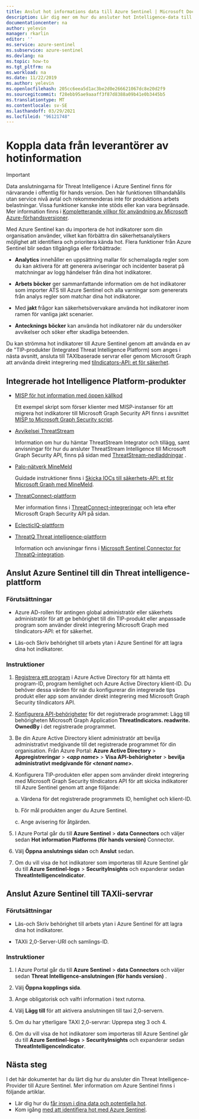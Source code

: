 ```yaml
---
title: Anslut hot informations data till Azure Sentinel | Microsoft Docs
description: Lär dig mer om hur du ansluter hot Intelligence-data till Azure Sentinel.
documentationcenter: na
author: yelevin
manager: rkarlin
editor: ''
ms.service: azure-sentinel
ms.subservice: azure-sentinel
ms.devlang: na
ms.topic: how-to
ms.tgt_pltfrm: na
ms.workload: na
ms.date: 11/22/2019
ms.author: yelevin
ms.openlocfilehash: 205cc6eea5d1ac3be2d0e266621067dc8e20d2f9
ms.sourcegitcommit: f28ebb95ae9aaaff3f87d8388a09b41e0b3445b5
ms.translationtype: MT
ms.contentlocale: sv-SE
ms.lasthandoff: 03/29/2021
ms.locfileid: "96121748"
---
```

# <a name="connect-data-from-threat-intelligence-providers"></a>Koppla data från leverantörer av hotinformation

> [!IMPORTANT]
> Data anslutningarna för Threat Intelligence i Azure Sentinel finns för närvarande i offentlig för hands version.
> Den här funktionen tillhandahålls utan service nivå avtal och rekommenderas inte för produktions arbets belastningar. Vissa funktioner kanske inte stöds eller kan vara begränsade. Mer information finns i [Kompletterande villkor för användning av Microsoft Azure-förhandsversioner](https://azure.microsoft.com/support/legal/preview-supplemental-terms/).

Med Azure Sentinel kan du importera de hot indikatorer som din organisation använder, vilket kan förbättra din säkerhetsanalytikers möjlighet att identifiera och prioritera kända hot. Flera funktioner från Azure Sentinel blir sedan tillgängliga eller förbättrade:

- **Analytics** innehåller en uppsättning mallar för schemalagda regler som du kan aktivera för att generera aviseringar och incidenter baserat på matchningar av logg händelser från dina hot indikatorer.

- **Arbets böcker** ger sammanfattande information om de hot indikatorer som importer ATS till Azure Sentinel och alla varningar som genererats från analys regler som matchar dina hot indikatorer.

- Med **jakt** frågor kan säkerhetsövervakare använda hot indikatorer inom ramen för vanliga jakt scenarier.

- **Antecknings böcker** kan använda hot indikatorer när du undersöker avvikelser och söker efter skadliga beteenden.

Du kan strömma hot indikatorer till Azure Sentinel genom att använda en av de "TIP-produkter (Integrated Threat Intelligence Platform) som anges i nästa avsnitt, ansluta till TAXIbaserade servrar eller genom Microsoft Graph att använda direkt integrering med [tiIndicators-API: et för säkerhet](/graph/api/resources/tiindicator).

## <a name="integrated-threat-intelligence-platform-products"></a>Integrerade hot Intelligence Platform-produkter

- [MISP för hot information med öppen källkod](https://www.misp-project.org/)
    
    Ett exempel skript som förser klienter med MISP-instanser för att migrera hot indikatorer till Microsoft Graph Security API finns i avsnittet [MISP to Microsoft Graph Security script](https://github.com/microsoftgraph/security-api-solutions/tree/master/Samples/MISP).

- [Avvikelsei ThreatStream](https://www.anomali.com/products/threatstream)

    Information om hur du hämtar ThreatStream Integrator och tillägg, samt anvisningar för hur du ansluter ThreatStream Intelligence till Microsoft Graph Security API, finns på sidan med [ThreatStream-nedladdningar](https://ui.threatstream.com/downloads) .

- [Palo-nätverk MineMeld](https://www.paloaltonetworks.com/products/secure-the-network/subscriptions/minemeld)
    
    Guidade instruktioner finns i [Skicka IOCs till säkerhets-API: et för Microsoft Graph med MineMeld](https://live.paloaltonetworks.com/t5/MineMeld-Articles/Sending-IOCs-to-the-Microsoft-Graph-Security-API-using-MineMeld/ta-p/258540).

- [ThreatConnect-plattform](https://threatconnect.com/solution/)

    Mer information finns i [ThreatConnect-integreringar](https://threatconnect.com/integrations/) och leta efter Microsoft Graph Security API på sidan.

- [EclecticIQ-plattform](https://www.eclecticiq.com/solutions)

- [ThreatQ Threat intelligence-plattform](https://www.threatq.com/)

    Information och anvisningar finns i [Microsoft Sentinel Connector for ThreatQ-integration](https://appsource.microsoft.com/product/web-apps/threatquotientinc1595345895602.microsoft-sentinel-connector-threatq?src=health&tab=Overview).

## <a name="connect-azure-sentinel-to-your-threat-intelligence-platform"></a>Anslut Azure Sentinel till din Threat intelligence-plattform

### <a name="prerequisites"></a>Förutsättningar  

- Azure AD-rollen för antingen global administratör eller säkerhets administratör för att ge behörighet till din TIP-produkt eller anpassade program som använder direkt integrering Microsoft Graph med tiIndicators-API: et för säkerhet.

- Läs-och Skriv behörighet till arbets ytan i Azure Sentinel för att lagra dina hot indikatorer.

### <a name="instructions"></a>Instruktioner

1. [Registrera ett program](/graph/auth-v2-service#1-register-your-app) i Azure Active Directory för att hämta ett program-ID, program hemlighet och Azure Active Directory klient-ID. Du behöver dessa värden för när du konfigurerar din integrerade tips produkt eller app som använder direkt integrering med Microsoft Graph Security tiIndicators API.

2. [Konfigurera API-behörigheter](/graph/auth-v2-service#2-configure-permissions-for-microsoft-graph) för det registrerade programmet: Lägg till behörigheten Microsoft Graph Application **ThreatIndicators. readwrite. OwnedBy** i det registrerade programmet.

3. Be din Azure Active Directory klient administratör att bevilja administrativt medgivande till det registrerade programmet för din organisation. Från Azure Portal: **Azure Active Directory**  >  **Appregistreringar**  >  **\<_app name_>**  >  **Visa API-behörigheter**  >  **bevilja administrativt medgivande för \<_tenant name_>**.

4. Konfigurera TIP-produkten eller appen som använder direkt integrering med Microsoft Graph Security tiIndicators API för att skicka indikatorer till Azure Sentinel genom att ange följande:
    
    a. Värdena för det registrerade programmets ID, hemlighet och klient-ID.
    
    b. För mål produkten anger du Azure Sentinel.
    
    c. Ange avisering för åtgärden.

5. I Azure Portal går du till **Azure Sentinel**  >  **data Connectors** och väljer sedan **Hot information Platforms (för hands version)** Connector.

6. Välj **Öppna anslutnings sidan** och **Anslut** sedan.

7. Om du vill visa de hot indikatorer som importeras till Azure Sentinel går du till **Azure Sentinel-logs**  >  **SecurityInsights** och expanderar sedan **ThreatIntelligenceIndicator**.

## <a name="connect-azure-sentinel-to-taxii-servers"></a>Anslut Azure Sentinel till TAXIi-servrar

### <a name="prerequisites"></a>Förutsättningar

- Läs-och Skriv behörighet till arbets ytan i Azure Sentinel för att lagra dina hot indikatorer.

- TAXIi 2,0-Server-URI och samlings-ID.

### <a name="instructions"></a>Instruktioner

1. I Azure Portal går du till **Azure Sentinel**  >  **data Connectors** och väljer sedan **Threat Intelligence-anslutningen (för hands version)** .

2. Välj **Öppna kopplings sida**.

3. Ange obligatorisk och valfri information i text rutorna.

4. Välj **Lägg till** för att aktivera anslutningen till taxi 2,0-servern.

5. Om du har ytterligare TAXI 2,0-servrar: Upprepa steg 3 och 4.

6. Om du vill visa de hot indikatorer som importeras till Azure Sentinel går du till **Azure Sentinel-logs**  >  **SecurityInsights** och expanderar sedan **ThreatIntelligenceIndicator**.

## <a name="next-steps"></a>Nästa steg

I det här dokumentet har du lärt dig hur du ansluter din Threat Intelligence-Provider till Azure Sentinel. Mer information om Azure Sentinel finns i följande artiklar.

- Lär dig hur du [får insyn i dina data och potentiella hot](quickstart-get-visibility.md).
- Kom igång [med att identifiera hot med Azure Sentinel](./tutorial-detect-threats-built-in.md).